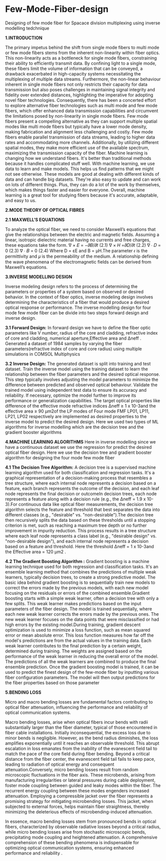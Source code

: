 # Few-Mode-Fiber-design
Designing of few mode fiber for Spacace division multiplexing using inverse modelling tedchnique

**1.INTRODUCTION**

The primary impetus behind the shift from single mode fibers to multi mode or few mode fibers stems from the inherent non-linearity within fiber optics. This non-linearity acts as a bottleneck for single mode fibers, constraining their ability to efficiently transmit data. By confining light to a single mode, these fibers limit the volume of information that can be conveyed, a drawback exacerbated in high-capacity systems necessitating the multiplexing of multiple data streams. Furthermore, the non-linear behaviour inherent in single mode fibers not only restricts their capacity for data transmission but also poses challenges in maintaining signal integrity and fidelity over extended distances, highlighting the imperative for adopting novel fiber technologies. 
Consequently, there has been a concerted effort to explore alternative fiber technologies such as multi mode and few mode fibers, which offer enhanced data transmission capabilities and circumvent the limitations posed by non-linearity in single mode fibers.
Few mode fibers present a compelling alternative as they can support multiple spatial modes like multi mode fibers but typically have a lower mode density, making fabrication and alignment less challenging and costly. Few mode fibers enable parallel transmission of data streams, leading to higher data rates and accommodating more channels. Additionally, by utilizing different spatial modes, they make more efficient use of the available spectrum, maximizing the transmission capacity of the fiber.
Machine learning is changing how we understand fibers. It's better than traditional methods because it handles complicated stuff well. With machine learning, we use data to learn and make models. This helps us find patterns that we might not see otherwise. 
These models are good at dealing with different kinds of data and can handle big datasets. They're also easy to update and can work on lots of different things. Plus, they can do a lot of the work by themselves, which makes things faster and easier for everyone. Overall, machine learning is a great tool for studying fibers because it's accurate, adaptable, and easy to us.

**2.MODE THEORY OF OPTICAL FIBRES**

**2.1 MAXWELL’S EQUATIONS**

To analyze the optical fiber, we need to consider Maxwell’s equations that give the relationships between the electric and magnetic fields. Assuming a linear, isotropic dielectric material having no currents and free charges, 
these equations take the form.
∇ × 𝐸 = −𝜕𝐵/𝜕𝑡 (2.1)
∇ × 𝐻 =𝜕𝐷/𝜕𝑡 (2.2)
∇ ∙ 𝐷 = 0 (2.3)
∇ ∙ 𝐵 = 0 (2.4)
Where D = εE and B = μH.The parameter 𝜖 is the permittivity and 𝜇 is the permeability of the medium. A relationship defining the wave phenomena of the electromagnetic fields can be derived from Maxwell’s equations.

**3.INVERSE MODELLING DESIGN**

Inverse modeling design refers to the process of determining the parameters or properties of a system based on observed or desired behavior. In the context of fiber optics, inverse modeling design involves determining the characteristics of a fiber that 
would produce a desired optical response or performance. The inverse modelling design for four mode few mode fiber can be divide into two steps forward design and inverse design.

**3.1 Forward Design:**
In forward design we have to define the fiber optic parameters like V number, radius of the core and cladding, refractive index of core and cladding, numerical aperture,Effective area and ∆neff . Generated a dataset of 1984 samples by varying the fiber parameters(refractive index of core and core radius) using multiple simulations in COMSOL Multiphysics 

**3.2 Inverse Design:**
The generated dataset is split into training and test dataset. Train the inverse model using the training dataset to learn the relationship between the fiber parameters and the desired optical response. This step typically involves adjusting the model parameters to 
minimize the difference between predicted and observed optical behaviour. Validate the trained model using independent test data to ensure its accuracy and reliability. If necessary, optimize the model further to improve its performance or generalization capabilities. The target optical properties like difference of the effective mode refractive indices ∆neff ≥ 1 x 10-3and the effective area ≥ 90 µm2of the LP modes of Four mode FMF LP01, LP11, LP21, LP02 respectively are implemented as desired properties to the inverse model to predict the desired design. Here we used two types of ML algorithms for inverse modelling which are the decision tree and the gradient booster algorithms

**4.MACHINE LEARNING ALGORITHMS**
Here in inverse modelling since we have a continuous dataset we use the regression for predict the desired optical fiber design. Here we use the decision tree and gradient booster algorithm for designing the four mode few mode fiber

**4.1 The Decision Tree Algorithm:**
A decision tree is a supervised machine learning algorithm used for both classification and regression tasks. It's a graphical representation of a decision-making process that resembles a tree structure, where each internal node represents a decision 
based on a feature, each branch represents the outcome of the decision, and each leaf node represents the final decision or outcomeIn decision trees, each node represents a feature along with a decision rule (e.g., the ∆neff = 1.9 x 10-3).For continuous data like optical fiber measurements, the decision tree algorithm selects the feature and threshold that best separates the data into different classes (e.g., "desirable" vs. "non-desirable").The decision tree then recursively splits the data based on these thresholds until a stopping criterion is met, such as reaching a maximum tree depth or no further improvement in impurity reduction. This process results in a tree structure where each leaf node represents a class label (e.g., "desirable 
design" vs. "non-desirable design"), and each internal node represents a decision based on a feature and threshold. Here the threshold ∆neff = 1 x 10-3and the Effective area = 120 µm2 .

**4.2 The Gradient Boosting Algorithm :**
Gradient boosting is a machine learning technique used for both regression and classification tasks. It's an ensemble learning method that combines the predictions of multiple weak learners, typically decision trees, to create a strong predictive model. The basic idea behind gradient boosting is to sequentially train new models to correct the errors made by the previous models, with each new model focusing on the residuals or errors of the combined ensemble.Gradient boosting starts with a simple weak learner, often a decision tree with only a few splits. This weak learner makes predictions based on the input parameters of the fiber design. The model is trained sequentially, where each new weak learner corrects the errors made by the previous ones. The new weak learner focuses on the data points 
that were misclassified or had high errors by the existing model.During training, gradient descent optimization is used to minimize a loss function, such as mean squared error or mean absolute error. This loss function measures how far off the model's predictions are from the actual values in the training data. Each weak learner contributes to the final prediction by a certain weight, determined during training. The weights are assigned based on the performance of the weak learner in reducing the overall error of the model. The predictions of all the weak learners are combined to produce the final ensemble prediction. Once the gradient boosting model is trained, it can be used to predict the finest design of the few-mode fiber by inputting various fiber configuration parameters. The model will then output predictions for the fiber properties based on those parameter

**5.BENDING LOSS**

Micro and macro bending losses are fundamental factors contributing to optical fiber 
attenuation, influencing the performance and reliability of optical communication 
systems.

Macro bending losses, arise when optical fibers incur bends with radii substantially larger than the fiber diameter, typical of those encountered in fiber cable installations. Initially inconsequential, the excess loss due to minor bends is negligible. However, as 
the bend radius diminishes, the loss amplifies exponentially until it reaches an observable threshold. This abrupt escalation in loss emanates from the inability of the evanescent field tail to match the pace of the core field during fiber bending. Beyond a critical distance from the fiber center, the evanescent field tail fails to keep pace, leading to radiation of optical energy and consequent attenuation.Conversely, micro bending losses result from random microscopic fluctuations in the fiber axis. These microbends, arising from manufacturing irregularities or lateral pressures during cable deployment, foster mode coupling between guided and leaky modes within the fiber. The recurrent energy coupling between these modes engenders increased attenuation. Employing a compressible jacket over the fiber represents a promising strategy for mitigating microbending losses. This jacket, when subjected to external forces, helps maintain fiber straightness, thereby minimizing the deleterious effects of microbending-induced attenuation.

In essence, macro bending losses stem from pronounced bends in optical fibers, characterized by observable radiative losses beyond a critical radius, while micro bending losses arise from stochastic microscopic bends, precipitating mode coupling 
and heightened attenuation. A comprehensive comprehension of these bending phenomena is indispensable for optimizing optical communication systems, ensuring enhanced performance and reliability
.
